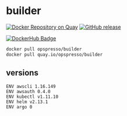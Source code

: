 # builder

[![Docker Repository on Quay](https://quay.io/repository/opspresso/builder/status "Docker Repository on Quay")](https://quay.io/repository/opspresso/builder)
[![GitHub release](https://img.shields.io/github/release/opspresso/builder.svg)](https://github.com/opspresso/builder/releases)

[![DockerHub Badge](http://dockeri.co/image/opspresso/builder)](https://hub.docker.com/r/opspresso/builder/)

```bash
docker pull opspresso/builder
docker pull quay.io/opspresso/builder
```

## versions

```
ENV awscli 1.16.149
ENV awsauth 0.4.0
ENV kubectl v1.11.10
ENV helm v2.13.1
ENV argo 0
```
